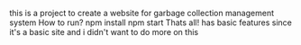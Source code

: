 this is a project to create a website for garbage collection management system
How to run?
npm install
npm start
Thats all!
has basic features since it's a basic site and i didn't want to do more on this

